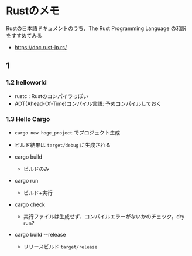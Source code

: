 # Rustのメモ

Rustの日本語ドキュメントのうち、The Rust Programming Language の和訳をすすめてみる

- https://doc.rust-jp.rs/

## 1

### 1.2 helloworld

- rustc : Rustのコンパイラっぽい
- AOT(Ahead-Of-Time)コンパイル言語: 予めコンパイルしておく

### 1.3 Hello Cargo

- `cargo new hoge_project` でプロジェクト生成
- ビルド結果は `target/debug` に生成される

- cargo build
  - ビルドのみ
- cargo run
  - ビルド+実行
- cargo check
  - 実行ファイルは生成せず、コンパイルエラーがないかのチェック。dry run?

- cargo build --release
  - リリースビルド `target/release`

